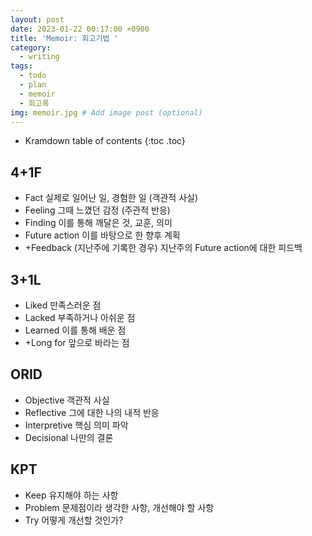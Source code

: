 ```yaml
---
layout: post
date: 2023-01-22 00:17:00 +0900
title: 'Memoir: 회고기법 '
category:
  - writing
tags:
  - todo
  - plan
  - memoir
  - 회고록
img: memoir.jpg # Add image post (optional)  
---
```


* Kramdown table of contents
{:toc .toc}

## 4+1F
- Fact 실제로 일어난 일, 경험한 일 (객관적 사실)
- Feeling 그때 느꼈던 감정 (주관적 반응)
- Finding 이를 통해 깨달은 것, 교훈, 의미
- Future action 이를 바탕으로 한 향후 계획
- +Feedback (지난주에 기록한 경우) 지난주의 Future action에 대한 피드백

## 3+1L
- Liked 만족스러운 점
- Lacked 부족하거나 아쉬운 점
- Learned 이를 통해 배운 점
- +Long for 앞으로 바라는 점

## ORID
- Objective 객관적 사실
- Reflective 그에 대한 나의 내적 반응
- Interpretive 핵심 의미 파악
- Decisional 나만의 결론

## KPT
- Keep 유지해야 하는 사항
- Problem 문제점이라 생각한 사항, 개선해야 할 사항
- Try 어떻게 개선할 것인가? 

